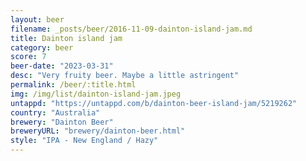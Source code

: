 ```yaml
---
layout: beer
filename: _posts/beer/2016-11-09-dainton-island-jam.md
title: Dainton island jam
category: beer
score: 7
beer-date: "2023-03-31"
desc: "Very fruity beer. Maybe a little astringent"
permalink: /beer/:title.html
img: /img/list/dainton-island-jam.jpeg
untappd: "https://untappd.com/b/dainton-beer-island-jam/5219262"
country: "Australia"
brewery: "Dainton Beer"
breweryURL: "brewery/dainton-beer.html"
style: "IPA - New England / Hazy"
---
```

